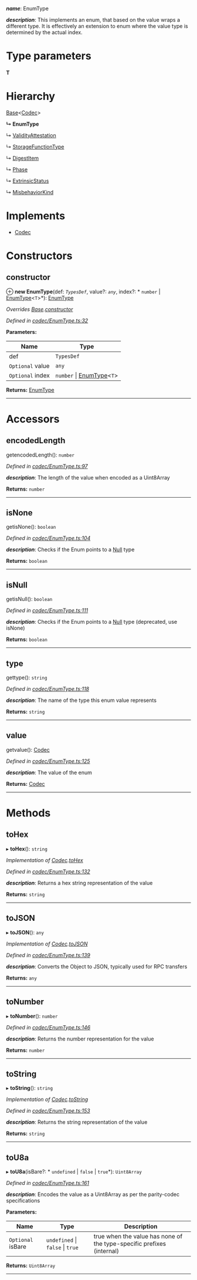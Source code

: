 

*__name__*: EnumType

*__description__*: This implements an enum, that based on the value wraps a different type. It is effectively an extension to enum where the value type is determined by the actual index.

# Type parameters
#### T 
# Hierarchy

 [Base](_codec_base_.base.md)<[Codec](../interfaces/_types_.codec.md)>

**↳ EnumType**

↳  [ValidityAttestation](_attestedcandidate_.validityattestation.md)

↳  [StorageFunctionType](_metadata_modules_.storagefunctiontype.md)

↳  [DigestItem](_digest_.digestitem.md)

↳  [Phase](_eventrecord_.phase.md)

↳  [ExtrinsicStatus](_extrinsicstatus_.extrinsicstatus.md)

↳  [MisbehaviorKind](_misbehaviorreport_.misbehaviorkind.md)

# Implements

* [Codec](../interfaces/_types_.codec.md)

# Constructors

<a id="constructor"></a>

##  constructor

⊕ **new EnumType**(def: *`TypesDef`*, value?: *`any`*, index?: * `number` &#124; [EnumType](_codec_enumtype_.enumtype.md)<`T`>*): [EnumType](_codec_enumtype_.enumtype.md)

*Overrides [Base](_codec_base_.base.md).[constructor](_codec_base_.base.md#constructor)*

*Defined in [codec/EnumType.ts:32](https://github.com/polkadot-js/api/blob/e802b8e/packages/types/src/codec/EnumType.ts#L32)*

**Parameters:**

| Name | Type |
| ------ | ------ |
| def | `TypesDef` |
| `Optional` value | `any` |
| `Optional` index |  `number` &#124; [EnumType](_codec_enumtype_.enumtype.md)<`T`>|

**Returns:** [EnumType](_codec_enumtype_.enumtype.md)

___

# Accessors

<a id="encodedlength"></a>

##  encodedLength

getencodedLength(): `number`

*Defined in [codec/EnumType.ts:97](https://github.com/polkadot-js/api/blob/e802b8e/packages/types/src/codec/EnumType.ts#L97)*

*__description__*: The length of the value when encoded as a Uint8Array

**Returns:** `number`

___
<a id="isnone"></a>

##  isNone

getisNone(): `boolean`

*Defined in [codec/EnumType.ts:104](https://github.com/polkadot-js/api/blob/e802b8e/packages/types/src/codec/EnumType.ts#L104)*

*__description__*: Checks if the Enum points to a [Null](_null_.null.md) type

**Returns:** `boolean`

___
<a id="isnull"></a>

##  isNull

getisNull(): `boolean`

*Defined in [codec/EnumType.ts:111](https://github.com/polkadot-js/api/blob/e802b8e/packages/types/src/codec/EnumType.ts#L111)*

*__description__*: Checks if the Enum points to a [Null](_null_.null.md) type (deprecated, use isNone)

**Returns:** `boolean`

___
<a id="type"></a>

##  type

gettype(): `string`

*Defined in [codec/EnumType.ts:118](https://github.com/polkadot-js/api/blob/e802b8e/packages/types/src/codec/EnumType.ts#L118)*

*__description__*: The name of the type this enum value represents

**Returns:** `string`

___
<a id="value"></a>

##  value

getvalue(): [Codec](../interfaces/_types_.codec.md)

*Defined in [codec/EnumType.ts:125](https://github.com/polkadot-js/api/blob/e802b8e/packages/types/src/codec/EnumType.ts#L125)*

*__description__*: The value of the enum

**Returns:** [Codec](../interfaces/_types_.codec.md)

___

# Methods

<a id="tohex"></a>

##  toHex

▸ **toHex**(): `string`

*Implementation of [Codec](../interfaces/_types_.codec.md).[toHex](../interfaces/_types_.codec.md#tohex)*

*Defined in [codec/EnumType.ts:132](https://github.com/polkadot-js/api/blob/e802b8e/packages/types/src/codec/EnumType.ts#L132)*

*__description__*: Returns a hex string representation of the value

**Returns:** `string`

___
<a id="tojson"></a>

##  toJSON

▸ **toJSON**(): `any`

*Implementation of [Codec](../interfaces/_types_.codec.md).[toJSON](../interfaces/_types_.codec.md#tojson)*

*Defined in [codec/EnumType.ts:139](https://github.com/polkadot-js/api/blob/e802b8e/packages/types/src/codec/EnumType.ts#L139)*

*__description__*: Converts the Object to JSON, typically used for RPC transfers

**Returns:** `any`

___
<a id="tonumber"></a>

##  toNumber

▸ **toNumber**(): `number`

*Defined in [codec/EnumType.ts:146](https://github.com/polkadot-js/api/blob/e802b8e/packages/types/src/codec/EnumType.ts#L146)*

*__description__*: Returns the number representation for the value

**Returns:** `number`

___
<a id="tostring"></a>

##  toString

▸ **toString**(): `string`

*Implementation of [Codec](../interfaces/_types_.codec.md).[toString](../interfaces/_types_.codec.md#tostring)*

*Defined in [codec/EnumType.ts:153](https://github.com/polkadot-js/api/blob/e802b8e/packages/types/src/codec/EnumType.ts#L153)*

*__description__*: Returns the string representation of the value

**Returns:** `string`

___
<a id="tou8a"></a>

##  toU8a

▸ **toU8a**(isBare?: * `undefined` &#124; `false` &#124; `true`*): `Uint8Array`

*Defined in [codec/EnumType.ts:161](https://github.com/polkadot-js/api/blob/e802b8e/packages/types/src/codec/EnumType.ts#L161)*

*__description__*: Encodes the value as a Uint8Array as per the parity-codec specifications

**Parameters:**

| Name | Type | Description |
| ------ | ------ | ------ |
| `Optional` isBare |  `undefined` &#124; `false` &#124; `true`|  true when the value has none of the type-specific prefixes (internal) |

**Returns:** `Uint8Array`

___

